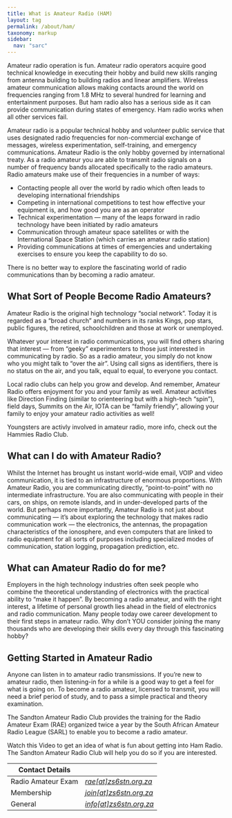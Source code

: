 ```yaml
---
title: What is Amateur Radio (HAM)
layout: tag
permalink: /about/ham/
taxonomy: markup
sidebar: 
  nav: "sarc"
---
```


Amateur radio operation is fun. Amateur radio operators acquire good technical knowledge in executing their hobby and build new skills ranging from antenna building to building radios and linear amplifiers. Wireless amateur communication allows making contacts around the world on frequencies ranging from 1.8 MHz to several hundred for learning and entertainment purposes. But ham radio also has a serious side as it can provide communication during states of emergency. Ham radio works when all other services fail. 

Amateur radio is a popular technical hobby and volunteer public service that uses designated radio frequencies for non-commercial exchange of messages, wireless experimentation, self-training, and emergency communications. Amateur Radio is the only hobby governed by international treaty. As a radio amateur you are able to transmit radio signals on a number of frequency bands allocated specifically to the radio amateurs. Radio amateurs make use of their frequencies in a number of ways:

- Contacting people all over the world by radio which often leads to developing international friendships
- Competing in international competitions to test how effective your equipment is, and how good you are as an operator
- Technical experimentation — many of the leaps forward in radio technology have been initiated by radio amateurs
- Communication through amateur space satellites or with the International Space Station (which carries an amateur radio station)
- Providing communications at times of emergencies and undertaking exercises to ensure you keep the capability to do so.

There is no better way to explore the fascinating world of radio communications than by becoming a radio amateur.


<h2 data-toc-skip>What Sort of People Become Radio Amateurs?</h2>
Amateur Radio is the original high technology “social network”. Today it is regarded as a “broad church” and numbers in its ranks Kings, pop stars, public figures, the retired, schoolchildren and those at work or unemployed.

Whatever your interest in radio communications, you will find others sharing that interest — from “geeky” experimenters to those just interested in communicating by radio. So as a radio amateur, you simply do not know who you might talk to “over the air”. Using call signs as identifiers, there is no status on the air, and you talk, equal to equal, to everyone you contact.

Local radio clubs can help you grow and develop. And remember, Amateur Radio offers enjoyment for you and your family as well. Amateur activities like Direction Finding (similar to orienteering but with a high-tech “spin”), field days, Summits on the Air, IOTA can be “family friendly”, allowing your family to enjoy your amateur radio activities as well!

Youngsters are activly involved in amateur radio, more info, check out the Hammies Radio Club.

<h2 data-toc-skip>What can I do with Amateur Radio?</h2>
Whilst the Internet has brought us instant world-wide email, VOIP and video communication, it is tied to an infrastructure of enormous proportions. With Amateur Radio, you are communicating directly, “point-to-point” with no intermediate infrastructure. You are also communicating with people in their cars, on ships, on remote islands, and in under-developed parts of the world. But perhaps more importantly, Amateur Radio is not just about communicating — it’s about exploring the technology that makes radio communication work — the electronics, the antennas, the propagation characteristics of the ionosphere, and even computers that are linked to radio equipment for all sorts of purposes including specialized modes of communication, station logging, propagation prediction, etc.

<h2 data-toc-skip>What can Amateur Radio do for me?</h2>
Employers in the high technology industries often seek people who combine the theoretical understanding of electronics with the practical ability to “make it happen”. By becoming a radio amateur, and with the right interest, a lifetime of personal growth lies ahead in the field of electronics and radio communication. Many people today owe career development to their first steps in amateur radio. Why don’t YOU consider joining the many thousands who are developing their skills every day through this fascinating hobby?

 
<h2 data-toc-skip>Getting Started in Amateur Radio</h2>
Anyone can listen in to amateur radio transmissions. If you’re new to amateur radio, then listening-in for a while is a good way to get a feel for what is going on. To become a radio amateur, licensed to transmit, you will need a brief period of study, and to pass a simple practical and theory examination.

The Sandton Amateur Radio Club provides the training for the Radio Amateur Exam (RAE) organized twice a year by the South African Amateur Radio League (SARL) to enable you to become a radio amateur. 

Watch this Video to get an idea of what is fun about getting into Ham Radio. The Sandton Amateur Radio Club will help you do so if you are interested.



| Contact Details|  |
| ----------- | ----------- |
|Radio Amateur Exam|<a href="javascript:location.href = 'mailto:' + ['rae','zs6stn.org.za'].join('@')" aria-label="email"><i class="fas fa-envelope"> rae[at]zs6stn.org.za</i></a>|
|Membership|<a href="javascript:location.href = 'mailto:' + ['join','zs6stn.org.za'].join('@')" aria-label="email"><i class="fas fa-envelope"> join[at]zs6stn.org.za</i></a>|
|General|<a href="javascript:location.href = 'mailto:' + ['info','zs6stn.org.za'].join('@')" aria-label="email"><i class="fas fa-envelope"> info[at]zs6stn.org.za</i></a>|


